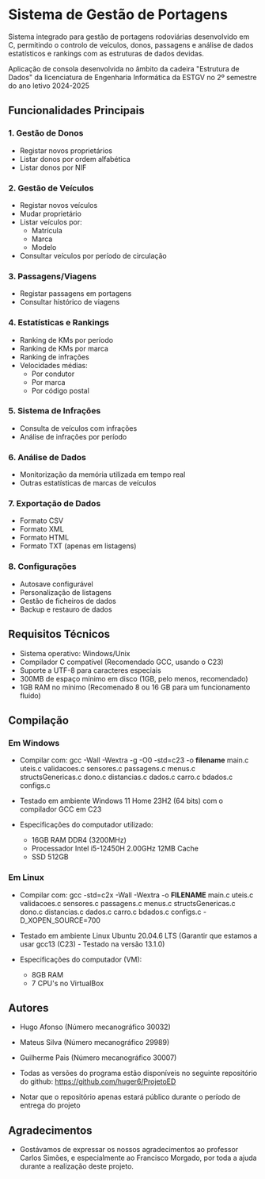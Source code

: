 # Sistema de Gestão de Portagens

Sistema integrado para gestão de portagens rodoviárias desenvolvido em C, permitindo o controlo de veículos, donos, passagens e análise de dados estatísticos e rankings com as estruturas de dados devidas.

Aplicação de consola desenvolvida no âmbito da cadeira "Estrutura de Dados" da licenciatura de Engenharia Informática da ESTGV no 2º semestre do ano letivo 2024-2025

## Funcionalidades Principais

### 1. Gestão de Donos
- Registar novos proprietários
- Listar donos por ordem alfabética
- Listar donos por NIF

### 2. Gestão de Veículos
- Registar novos veículos
- Mudar proprietário
- Listar veículos por:
  - Matrícula
  - Marca
  - Modelo
- Consultar veículos por período de circulação

### 3. Passagens/Viagens
- Registar passagens em portagens
- Consultar histórico de viagens

### 4. Estatísticas e Rankings
- Ranking de KMs por período
- Ranking de KMs por marca
- Ranking de infrações
- Velocidades médias:
  - Por condutor
  - Por marca
  - Por código postal

### 5. Sistema de Infrações
- Consulta de veículos com infrações
- Análise de infrações por período

### 6. Análise de Dados
- Monitorização da memória utilizada em tempo real
- Outras estatísticas de marcas de veículos

### 7. Exportação de Dados
- Formato CSV
- Formato XML  
- Formato HTML
- Formato TXT (apenas em listagens)

### 8. Configurações
- Autosave configurável
- Personalização de listagens
- Gestão de ficheiros de dados
- Backup e restauro de dados

## Requisitos Técnicos
- Sistema operativo: Windows/Unix
- Compilador C compatível (Recomendado GCC, usando o C23)
- Suporte a UTF-8 para caracteres especiais
- 300MB de espaço mínimo em disco (1GB, pelo menos, recomendado)
- 1GB RAM no mínimo (Recomenado 8 ou 16 GB para um funcionamento fluido)

## Compilação

### Em Windows
- Compilar com: gcc -Wall -Wextra -g -O0 -std=c23 -o **filename** main.c uteis.c validacoes.c sensores.c passagens.c menus.c structsGenericas.c dono.c distancias.c dados.c carro.c bdados.c configs.c

- Testado em ambiente Windows 11 Home 23H2 (64 bits) com o compilador GCC em C23
- Especificações do computador utilizado:
    - 16GB RAM DDR4 (3200MHz)
    - Processador Intel i5-12450H 2.00GHz 12MB Cache
    - SSD 512GB

### Em Linux
- Compilar com: gcc -std=c2x -Wall -Wextra -o **FILENAME** main.c uteis.c validacoes.c sensores.c passagens.c menus.c structsGenericas.c dono.c distancias.c dados.c carro.c bdados.c configs.c -D_XOPEN_SOURCE=700

- Testado em ambiente Linux Ubuntu 20.04.6 LTS (Garantir que estamos a usar gcc13 (C23) - Testado na versão 13.1.0)
- Especificações do computador (VM):
    - 8GB RAM
    - 7 CPU's no VirtualBox


## Autores

- Hugo Afonso (Número mecanográfico 30032)
- Mateus Silva (Número mecanográfico 29989)
- Guilherme Pais (Número mecanográfico 30007)

- Todas as versões do programa estão disponíveis no seguinte repositório do github: https://github.com/huger6/ProjetoED
- Notar que o repositório apenas estará público durante o período de entrega do projeto

## Agradecimentos

- Gostávamos de expressar os nossos agradecimentos ao professor Carlos Simões, e especialmente ao Francisco Morgado, por toda a ajuda durante a realização deste projeto.
